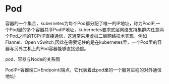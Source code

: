 # Pod

容器的一个集合，kubernetes为每个Pod都分配了唯一的IP地址，称为PodIP,一个Pod里的多个容器共享PodIP地址，kubernetes要求底层网络支持集群内任意两个Pod之间的TCP/IP直接通信，这通常采用虚拟二层网络技术实现，例如Flannel、Open vSwitch,因此在需要记住的是在kubernetes里，一个Pod里的容器与另外主机上的Pod容器能够直接通信。

pod、容器与Node的关系图

PodIP+容器端口=Endpoint\(端点，它代表着此pod里的一个服务进程的对外通信地址\)

